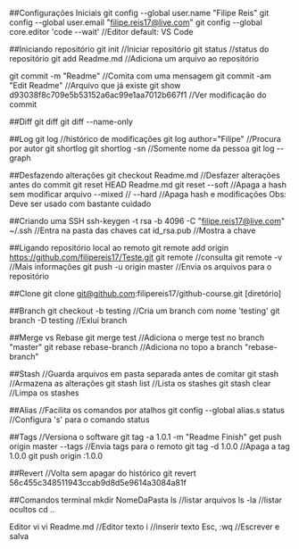 ##Configurações Iniciais
git config --global user.name "Filipe Reis"
git config --global user.email "filipe.reis17@live.com"
git config --global core.editor 'code --wait' //Editor default: VS Code

##Iniciando repositório
git init //Iniciar repositório
git status //status do repositório
git add Readme.md //Adiciona um arquivo ao repositório

git commit -m "Readme" //Comita com uma mensagem
git commit -am "Edit Readme" //Arquivo que já existe
git show d93038f8c709e5b53152a6ac99e1aa7012b667f1 //Ver modificação do commit

##Diff
git diff
git diff --name-only

##Log
git log //histórico de modificações
git log author="Filipe" //Procura por autor
git shortlog
git shortlog -sn //Somente nome da pessoa
git log --graph

##Desfazendo alterações
git checkout Readme.md //Desfazer alterações antes do commit
git reset HEAD Readme.md
git reset --soft //Apaga a hash sem modificar arquivo
	    --mixed //
	    --hard //Apaga hash e modificações
Obs: Deve ser usado com bastante cuidado

##Criando uma SSH
ssh-keygen -t rsa -b 4096 -C "filipe.reis17@live.com"
~/.ssh //Entra na pasta das chaves
cat id_rsa.pub //Mostra a chave

##Ligando repositório local ao remoto
git remote add origin https://github.com/filipereis17/Teste.git
git remote //consulta
git remote -v //Mais informações
git push -u origin master //Envia os arquivos para o repositório

##Clone
git clone git@github.com:filipereis17/github-course.git [diretório]

##Branch
git checkout -b testing //Cria um branch com nome 'testing'
git branch -D testing //Exlui branch

##Merge vs Rebase
git merge test //Adiciona o merge test no branch "master"
git rebase rebase-branch //Adiciona no topo a branch "rebase-branch"

##Stash //Guarda arquivos em pasta separada antes de comitar
git stash //Armazena as alterações
git stash list //Lista os stashes
git stash clear //Limpa os stashes

##Alias //Facilita os comandos por atalhos
git config --global alias.s status //Configura 's' para o comando status

##Tags //Versiona o software
git tag -a 1.0.1 -m "Readme Finish"
get push origin master --tags //Envia tags para o remoto
git tag -d 1.0.0 //Apaga a tag 1.0.0
git push origin :1.0.0

##Revert //Volta sem apagar do histórico
 git revert 56c455c348511943ccab9d8d5e9614a3084a81f



##Comandos terminal
mkdir NomeDaPasta
ls  //listar arquivos
ls -la //listar ocultos
cd ..

Editor vi
vi Readme.md //Editor texto
	i //inserir texto
	Esc, :wq //Escrever e salva